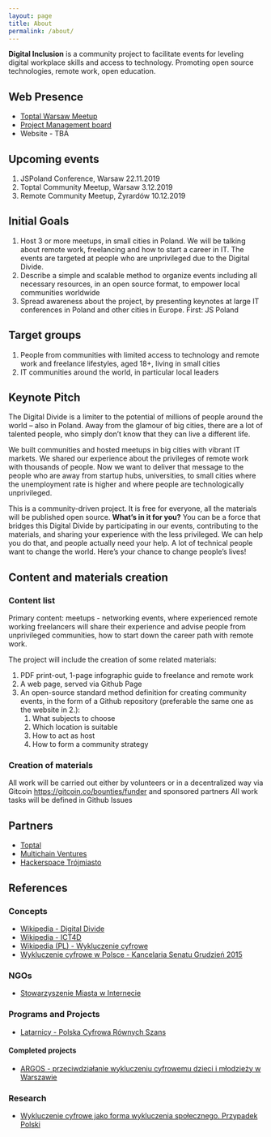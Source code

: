 ```yaml
---
layout: page
title: About
permalink: /about/
---
```


**Digital Inclusion** is a community project to facilitate events for leveling digital workplace skills and access to technology. Promoting open source technologies, remote work, open education.

## Web Presence

- [Toptal Warsaw Meetup](https://www.meetup.com/Toptal-Warsaw/)
- [Project Management board](https://github.com/digital-inclusion/core/projects/1)
- Website - TBA

## Upcoming events

1. JSPoland Conference, Warsaw 22.11.2019
2. Toptal Community Meetup, Warsaw 3.12.2019
3. Remote Community Meetup, Żyrardów 10.12.2019

## Initial Goals

1. Host 3 or more meetups, in small cities in Poland. We will be talking about remote work, freelancing and how to start a career in IT. The events are targeted at people who are unprivileged due to the Digital Divide.
2. Describe a simple and scalable method to organize events including all necessary resources, in an open source format, to empower local communities worldwide
3. Spread awareness about the project, by presenting keynotes at large IT conferences in Poland and other cities in Europe. First: JS Poland

## Target groups

1. People from communities with limited access to technology and remote work and freelance lifestyles, aged 18+, living in small cities
2. IT communities around the world, in particular local leaders

## Keynote Pitch

The Digital Divide is a limiter to the potential of millions of people around the world – also in Poland. Away from the glamour of big cities, there are a lot of talented people, who simply don’t know that they can live a different life.

We built communities and hosted meetups in big cities with vibrant IT markets. We shared our experience about the privileges of remote work with thousands of people. Now we want to deliver that message to the people who are away from startup hubs, universities, to small cities where the unemployment rate is higher and where people are technologically unprivileged.

This is a community-driven project. It is free for everyone, all the materials will be published open source. **What’s in it for you?** You can be a force that bridges this Digital Divide by participating in our events, contributing to the materials, and sharing your experience with the less privileged. We can help you do that, and people actually need your help.  A lot of technical people want to change the world. Here’s your chance to change people’s lives!

## Content and materials creation

### Content list

Primary content: meetups - networking events, where experienced remote working freelancers will share their experience and advise people from unprivileged communities, how to start down the career path with remote work.

The project will include the creation of some related materials:

1. PDF print-out, 1-page infographic guide to freelance and remote work
2. A web page, served via Github Page
3. An open-source standard method definition for creating community events, in the form of a Github repository (preferable the same one as the website in 2.):
    1. What subjects to choose
    2. Which location is suitable
    3. How to act as host
    4. How to form a community strategy

### Creation of materials

All work will be carried out either by volunteers or in a decentralized way via Gitcoin https://gitcoin.co/bounties/funder and sponsored partners
All work tasks will be defined in Github Issues

## Partners

- [Toptal](https://toptal.com)
- [Multichain Ventures](https://multichain.ventures/)
- [Hackerspace Trójmiasto](https://hs3.pl/)

## References

### Concepts

- [Wikipedia - Digital Divide](https://en.wikipedia.org/wiki/Digital_divide)
- [Wikipedia - ICT4D](https://en.wikipedia.org/wiki/Information_and_communication_technologies_for_development)
- [Wikipedia (PL) - Wykluczenie cyfrowe](https://pl.wikipedia.org/wiki/Wykluczenie_cyfrowe)
- [Wykluczenie cyfrowe w Polsce - Kancelaria Senatu Grudzień 2015](https://www.senat.gov.pl/gfx/senat/pl/senatopracowania/133/plik/ot-637_internet.pdf)

### NGOs

- [Stowarzyszenie Miasta w Internecie](https://www.mwi.pl/)

### Programs and Projects

- [Latarnicy - Polska Cyfrowa Równych Szans](https://latarnicy.pl/)

#### Completed projects

- [ARGOS - przeciwdziałanie wykluczeniu cyfrowemu dzieci i młodzieży w Warszawie](https://www.edukacja.warszawa.pl/europa/programy-edukacyjne-i-mlodziezowe/14704-argos-przeciwdzialanie-wykluczeniu-cyfrowemu-dzieci-i)

### Research

- [Wykluczenie cyfrowe jako forma wykluczenia społecznego. Przypadek Polski](http://www.mediaispoleczenstwo.ath.bielsko.pl/art/09/18-Kujawski.pdf)
